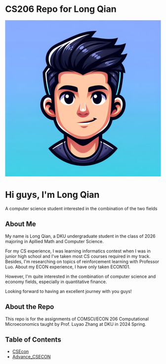 # CS206 Repo for Long Qian

![Headshot](images/Headshot.jpg)   

# Hi guys, I'm Long Qian 
A computer science student interested in the combination of the two fields

## About Me
  My name is Long Qian, a DKU undergraduate student in the class of 2026 majoring in Apllied Math and Computer Science.  
  
  For my CS experience, I was learning informatics contest when I was in junior high school and I've taken most CS courses required in my track. Besides, I'm researching on topics of reinforcement learning with Professor Luo. About my ECON experience, I have only taken ECON101.  
  
  However, I'm quite interested in the combination of computer science and economy fields, especially in quantitative finance.  
  
  Looking forward to having an excellent journey with you guys!

## About the Repo
  This repo is for the assignments of COMSCI/ECON 206 Computational Microeconomics taught by Prof. Luyao Zhang at DKU in 2024 Spring.

## Table of Contents
- [CSEcon](CSEcon)
- [Advance_CSECON](Advance_CSECON)

